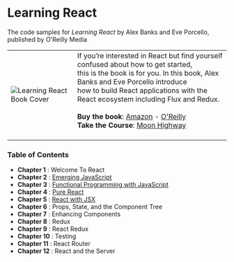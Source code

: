 Learning React
=================
The code samples for *Learning React* by Alex Banks and Eve Porcello, published by O'Reilly Media

|          |          |
|----------|----------|
| ![Learning React Book Cover](https://raw.githubusercontent.com/MoonHighway/learning-react/master/learning-react.jpg) |  If you’re interested in React but find yourself confused about how to get started,<br> this is the book is for you. In this book, Alex Banks and Eve Porcello introduce<br> how to build React applications with the React ecosystem including Flux and Redux.<br><br> __Buy the book__: [Amazon](https://www.amazon.com/Learning-React-Functional-Development-Flux/dp/1491954620/ref=sr_1_1?s=books&ie=UTF8&qid=1466542799&sr=1-1&keywords=learning+react) - [O'Reilly](http://shop.oreilly.com/product/0636920049579.do)<br>__Take the Course__: [Moon Highway](http://www.moonhighway.com)<br><br>  |


### Table of Contents

* __Chapter 1__ : Welcome To React
* __Chapter 2__ : [Emerging JavaScript](https://github.com/MoonHighway/learning-react/tree/master/chapter-02)
* __Chapter 3__ : [Functional Programming with JavaScript](https://github.com/MoonHighway/learning-react/tree/master/chapter-03)
* __Chapter 4__ : [Pure React](https://github.com/MoonHighway/learning-react/tree/master/chapter-04)
* __Chapter 5__ : [React with JSX](https://github.com/MoonHighway/learning-react/tree/master/chapter-05)
* __Chapter 6__ : Props, State, and the Component Tree
* __Chapter 7__ : Enhancing Components
* __Chapter 8__ : Redux
* __Chapter 9__ : React Redux
* __Chapter 10__ : Testing
* __Chapter 11__ : React Router
* __Chapter 12__ : React and the Server



